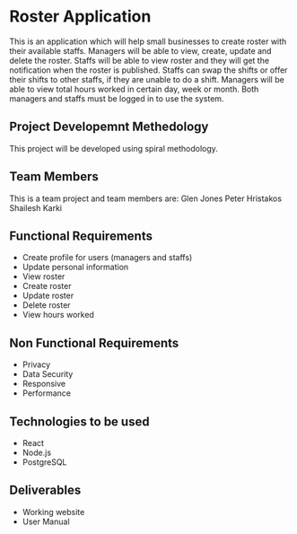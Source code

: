 # Roster Application
This is an application which will help small businesses to create roster with their available staffs. Managers will be able to view, create, update and delete the roster. Staffs will be able to view roster and they will get the notification when the roster is published. Staffs can swap the shifts or offer their shifts to other staffs, if they are unable to do a shift. Managers will be able to view total hours worked in certain day, week or month. Both managers and staffs must be logged in to use the system.

## Project Developemnt Methedology
This project will be developed using spiral methodology.

## Team Members
This is a team project and team members are: 
Glen Jones
Peter Hristakos
Shailesh Karki

## Functional Requirements
* Create profile for users (managers and staffs)
* Update personal information
* View roster
* Create roster
* Update roster
* Delete roster
* View hours worked

## Non Functional Requirements
* Privacy
* Data Security
* Responsive
* Performance

## Technologies to be used
* React
* Node.js
* PostgreSQL

## Deliverables
* Working website
* User Manual
